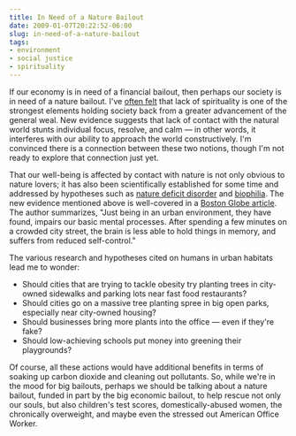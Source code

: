 ```yaml
---
title: In Need of a Nature Bailout
date: 2009-01-07T20:22:52-06:00
slug: in-need-of-a-nature-bailout
tags:
- environment
- social justice
- spirituality
---
```


<!-- todo: links -->

If our economy is in need of a financial bailout, then perhaps our society is
in need of a nature bailout. I've
[often felt](http://www.safnet.com/writing/archives/000309.html) that
lack of spirituality is one of the strongest elements holding society back from
a greater advancement of the general weal. New evidence suggests that lack of
contact with the natural world stunts individual focus, resolve, and calm
— in other words, it interferes with our ability to
approach the world constructively. I'm convinced there is a connection between
these two notions, though I'm not ready to explore that connection just yet.

<!-- truncate -->

That our well-being is affected by contact with nature is not only obvious to
nature lovers; it has also been scientifically established for some time and
addressed by hypotheses such as
[nature deficit disorder](http://dir.salon.com/story/mwt/feature/2005/06/02/Louv/index.html) and [biophilia](http://en.wikipedia.org/wiki/Biophilia). The new evidence mentioned above is well-covered in a
[Boston Globe article](http://www.boston.com/bostonglobe/ideas/articles/2009/01/04/how_the_city_hurts_your_brain/). The author summarizes, "Just being in an urban
environment, they have found, impairs our basic mental processes. After spending
a few minutes on a crowded city street, the brain is less able to hold things in
memory, and suffers from reduced self-control."

The various research and hypotheses cited on humans in urban habitats lead me
to wonder:

* Should cities that are trying to tackle obesity try planting trees in
city-owned sidewalks and parking lots near fast food restaurants?
* Should cities go on a massive tree planting spree in big open parks,
especially near city-owned housing?
* Should businesses bring more plants into the office — even if they're fake?
* Should low-achieving schools put money into greening their playgrounds?

Of course, all these actions would have additional benefits in terms of
soaking up carbon dioxide and cleaning out pollutants. So, while we're in the
mood for big bailouts, perhaps we should be talking about a nature bailout,
funded in part by the big economic bailout, to help rescue not only our souls,
but also children's test scores, domestically-abused women, the chronically
overweight, and maybe even the stressed out American Office Worker.

